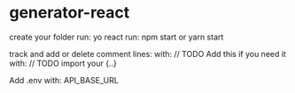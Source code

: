 # generator-react

create your folder
run: yo react
run: npm start or yarn start

track and add or delete comment lines:
with: // TODO Add this if you need it
with: // TODO import your {..}

Add .env with: API_BASE_URL
